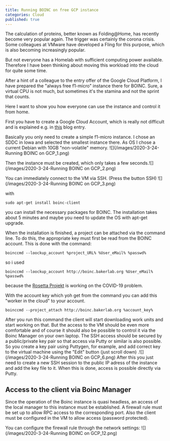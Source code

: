 ```yaml
---
title: Running BOINC on free GCP instance
categories: Cloud
published: true
---
```

The calculation of proteins, better known as Folding@Home, has recently become very popular again. The trigger was certainly the corona crisis.
Some colleagues at VMware have developed a Fling for this purpose, which is also becoming increasingly popular.

But not everyone has a Homelab with sufficient computing power available. Therefore I have been thinking about moving this workload into the cloud for quite some time. 

After a hint of a colleague to the entry offer of the Google Cloud Platform, I have prepared the "always free f1-micro" instance there for BOINC. Sure, a virtual CPU is not much, but sometimes it's the stamina and not the sprint that counts.

Here I want to show you how everyone can use the instance and control it from home.

First you have to create a Google Cloud Account, which is really not difficult and is explained e.g. in [this](https://medium.com/@hbmy289/how-to-set-up-a-free-micro-vps-on-google-cloud-platform-bddee893ac09) blog entry.

Basically you only need to create a simple f1-micro instance. I chose an SDDC in Iowa and selected the smallest instance there. As OS I chose a current Debian with 10GB "non-volatile" memory. ![](/images/2020-3-24-Running BOINC on GCP_1.png)

Then the instance must be created, which only takes a few seconds.![](/images/2020-3-24-Running BOINC on GCP_2.png)

You can immediately connect to the VM via SSH. (Press the button SSH) ![](/images/2020-3-24-Running BOINC on GCP_3.png)

with
```
sudo apt-get install boinc-client
```
you can install the necessary packages for BOINC. The installation takes about 5 minutes and maybe you need to update the OS with apt-get upgrade.

When the installation is finished, a project can be attached via the command line. To do this, the appropriate key must first be read from the BOINC account. This is done with the command: 
```
boinccmd --loockup_account %project_URL% %User_eMail% %passwd%
```
so i used
```
boinccmd --loockup_account http://boinc.bakerlab.org %User_eMail% %passwd%
```
because the [Rosetta Projekt](http://boinc.bakerlab.org) is working on the COVID-19 problem.

With the account key which yoh get from the command you can add this "worker in the cloud" to your account.
```
boinccmd --project_attach http://boinc.bakerlab.org %account_key%
```
After you run this command the client will start downloading work units and start working on that.
But the access to the VM should be even more comfortable and of course it should also be possible to control it via the Boinc Manager on your own laptop.
The SSH access should be secured by a public/private key pair so that access via Putty or similar is also possible.
So you create a key pair using Puttygen, for example, and add correct key to the virtual machine using the "Edit" button (just scroll down) .![](/images/2020-3-24-Running BOINC on GCP_6.png)
After this you just need to create a new SSH session to the public IP adress of the instance and add the key file to it. When this is done, access is possible directly via Putty.

## Access to the client via Boinc Manager

Since the operation of the Boinc instance is quasi headless, an access of the local manager to this instance must be established. 
A firewall rule must be set up to allow RPC access to the corresponding port. Also the client must be configured in the VM to allow access (password protected).

You can configure the firewall rule through the network settings:
![](/images/2020-3-24-Running BOINC on GCP_12.png)
